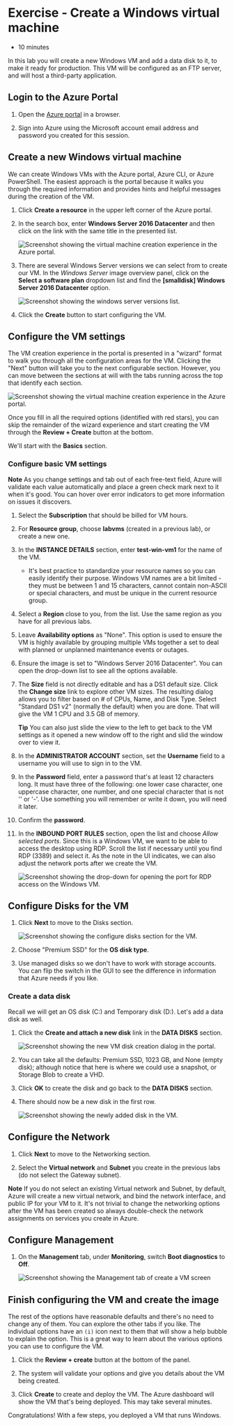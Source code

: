 # Exercise - Create a Windows virtual machine

* 10 minutes

In this lab you will create a new Windows VM and add a data disk to it, to make it ready for production. This VM will be configured as an FTP server, and will host a third-party application.

## Login to the Azure Portal

1. Open the [Azure portal](https://portal.azure.com) in a browser.

2. Sign into Azure using the Microsoft account email address and password you created for this session.

## Create a new Windows virtual machine

We can create Windows VMs with the Azure portal, Azure CLI, or Azure PowerShell. The easiest approach is the portal because it walks you through the required information and provides hints and helpful messages during the creation of the VM.

1. Click **Create a resource** in the upper left corner of the Azure portal.

2. In the search box, enter **Windows Server 2016 Datacenter** and then click on the link with the same title in the presented list.

    ![Screenshot showing the virtual machine creation experience in the Azure portal.](images/winvmportal1.png)

3. There are several Windows Server versions we can select from to create our VM. In the _Windows Server_ image overview panel, click on the **Select a software plan** dropdown list and find the **[smalldisk] Windows Server 2016 Datacenter** option.

    ![Screenshot showing the windows server versions list.](images/winvmportal2.png)

4. Click the **Create** button to start configuring the VM.

## Configure the VM settings

The VM creation experience in the portal is presented in a "wizard" format to walk you through all the configuration areas for the VM. Clicking the "Next" button will take you to the next configurable section. However, you can move between the sections at will with the tabs running across the top that identify each section.

![Screenshot showing the virtual machine creation experience in the Azure portal.](images/winvmportal3.png)

Once you fill in all the required options (identified with red stars), you can skip the remainder of the wizard experience and start creating the VM through the **Review + Create** button at the bottom.

We'll start with the **Basics** section.

### Configure basic VM settings

**Note**
As you change settings and tab out of each free-text field, Azure will validate each value automatically and place a green check mark next to it when it's good. You can hover over error indicators to get more information on issues it discovers.

1. Select the **Subscription** that should be billed for VM hours.

2. For **Resource group**, choose **labvms** (created in a previous lab), or create a new one.

3. In the **INSTANCE DETAILS** section, enter **test-win-vm1** for the name of the VM.

    * It's best practice to standardize your resource names so you can easily identify their purpose. Windows VM names are a bit limited - they must be between 1 and 15 characters, cannot contain non-ASCII or special characters, and must be unique in the current resource group.

4. Select a **Region** close to you, from the list. Use the same region as you have for all previous labs.

5. Leave **Availability options** as "None". This option is used to ensure the VM is highly available by grouping multiple VMs together a set to deal with planned or unplanned maintenance events or outages.

6. Ensure the image is set to "Windows Server 2016 Datacenter". You can open the drop-down list to see all the options available.

7. The **Size** field is not directly editable and has a DS1 default size. Click the **Change size** link to explore other VM sizes. The resulting dialog allows you to filter based on # of CPUs, Name, and Disk Type. Select "Standard DS1 v2" (normally the default) when you are done. That will give the VM 1 CPU and 3.5 GB of memory.

    **Tip**
    You can also just slide the view to the left to get back to the VM settings as it opened a new window off to the right and slid the window over to view it.

8. In the **ADMINISTRATOR ACCOUNT** section, set the **Username** field to a username you will use to sign in to the VM.

9. In the **Password** field, enter a password that's at least 12 characters long. It must have three of the following: one lower case character, one uppercase character, one number, and one special character that is not '\' or '-'. Use something you will remember or write it down, you will need it later.

10. Confirm the **password**.

11. In the **INBOUND PORT RULES** section, open the list and choose _Allow selected ports_. Since this is a Windows VM, we want to be able to access the desktop using RDP. Scroll the list if necessary until you find RDP (3389) and select it. As the note in the UI indicates, we can also adjust the network ports after we create the VM.

    ![Screenshot showing the drop-down for opening the port for RDP access on the Windows VM.](images/winvmportal4.png)

## Configure Disks for the VM

1. Click **Next** to move to the Disks section.

    ![Screenshot showing the configure disks section for the VM.](images/winvmportal5.png)

2. Choose "Premium SSD" for the **OS disk type**.

3. Use managed disks so we don't have to work with storage accounts. You can flip the switch in the GUI to see the difference in information that Azure needs if you like.

### Create a data disk

Recall we will get an OS disk (C:) and Temporary disk (D:). Let's add a data disk as well.

1. Click the **Create and attach a new disk** link in the **DATA DISKS** section.

    ![Screenshot showing the new VM disk creation dialog in the portal.](images/winvmportal6.png)

2. You can take all the defaults: Premium SSD, 1023 GB, and None (empty disk); although notice that here is where we could use a snapshot, or Storage Blob to create a VHD.

3. Click **OK** to create the disk and go back to the **DATA DISKS** section.

4. There should now be a new disk in the first row.

    ![Screenshot showing the newly added disk in the VM.](images/winvmportal7.png)

## Configure the Network

1. Click **Next** to move to the Networking section.

2. Select the **Virtual network** and **Subnet** you create in the previous labs (do not select the Gateway subnet).

**Note**
If you do not select an existing Virtual network and Subnet, by default, Azure will create a new virtual network, and bind the network interface, and public IP for your VM to it. It's not trivial to change the networking options after the VM has been created so always double-check the network assignments on services you create in Azure.

## Configure Management

1. On the **Management** tab, under **Monitoring**, switch **Boot diagnostics** to **Off**.

    ![Screenshot showing the Management tab of create a VM screen](images/winvmportal8.png)

## Finish configuring the VM and create the image

The rest of the options have reasonable defaults and there's no need to change any of them. You can explore the other tabs if you like. The individual options have an `(i)` icon next to them that will show a help bubble to explain the option. This is a great way to learn about the various options you can use to configure the VM.

1. Click the **Review + create** button at the bottom of the panel.

2. The system will validate your options and give you details about the VM being created.

3. Click **Create** to create and deploy the VM. The Azure dashboard will show the VM that's being deployed. This may take several minutes.

Congratulations! With a few steps, you deployed a VM that runs Windows.
